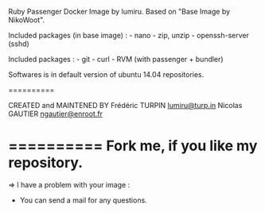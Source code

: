 Ruby Passenger Docker Image by lumiru.
	Based on "Base Image by NikoWoot".

Included packages (in base image) : - nano
									- zip, unzip
									- openssh-server (sshd)

Included packages : - git
					- curl
					- RVM (with passenger + bundler)

Softwares is in default version of ubuntu 14.04 repositories.

==========

CREATED and MAINTENED BY
Frédéric TURPIN <lumiru@turp.in>
Nicolas GAUTIER <ngautier@enroot.fr>

==========
	Fork me, if you like my repository.
==========

=> I have a problem with your image :
- You can send a mail for any questions.